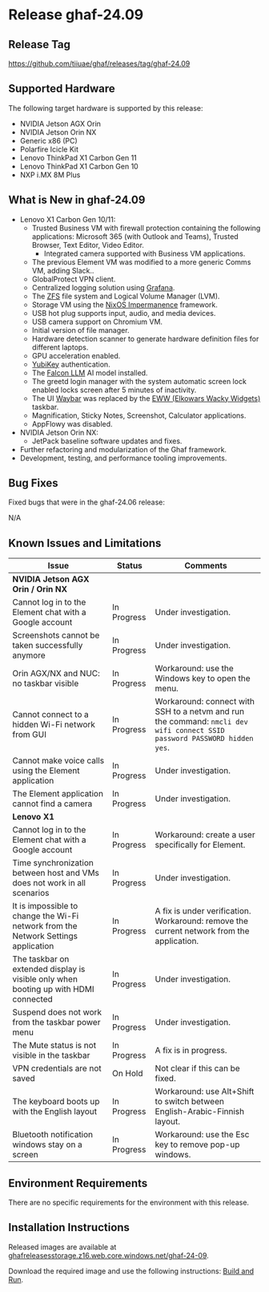 <!--
    Copyright 2022-2024 TII (SSRC) and the Ghaf contributors
    SPDX-License-Identifier: CC-BY-SA-4.0
-->

# Release ghaf-24.09


## Release Tag

<https://github.com/tiiuae/ghaf/releases/tag/ghaf-24.09>


## Supported Hardware

The following target hardware is supported by this release:

* NVIDIA Jetson AGX Orin
* NVIDIA Jetson Orin NX
* Generic x86 (PC)
* Polarfire Icicle Kit
* Lenovo ThinkPad X1 Carbon Gen 11
* Lenovo ThinkPad X1 Carbon Gen 10
* NXP i.MX 8M Plus


## What is New in ghaf-24.09

* Lenovo X1 Carbon Gen 10/11:
  * Trusted Business VM with firewall protection containing the following applications: Microsoft 365 (with Outlook and Teams), Trusted Browser, Text Editor, Video Editor.
    * Integrated camera supported with Business VM applications.
  * The previous Element VM was modified to a more generic Comms VM, adding Slack..
  * GlobalProtect VPN client.
  * Centralized logging solution using [Grafana](https://grafana.com/grafana/).
  * The [ZFS](https://docs.oracle.com/cd/E19253-01/819-5461/zfsover-2/) file system and Logical Volume Manager (LVM).
  * Storage VM using the [NixOS Impermanence](https://github.com/nix-community/impermanence) framework.
  * USB hot plug supports input, audio, and media devices.
  * USB camera support on Chromium VM.
  * Initial version of file manager.
  * Hardware detection scanner to generate hardware definition files for different laptops.
  * GPU acceleration enabled.
  * [YubiKey](https://www.yubico.com/products/) authentication.
  * The [Falcon LLM](https://falconllm.tii.ae/falcon-models.html) AI model installed.
  * The greetd login manager with the system automatic screen lock enabled locks screen after 5 minutes of inactivity.
  * The UI [Waybar](https://github.com/Alexays/Waybar) was replaced by the [EWW (Elkowars Wacky Widgets)](https://github.com/elkowar/eww) taskbar.
  * Magnification, Sticky Notes, Screenshot, Calculator applications.
  * AppFlowy was disabled.
* NVIDIA Jetson Orin NX:
  * JetPack baseline software updates and fixes.
* Further refactoring and modularization of the Ghaf framework.
* Development, testing, and performance tooling improvements.


## Bug Fixes

Fixed bugs that were in the ghaf-24.06 release:

N/A


## Known Issues and Limitations

| Issue           | Status      | Comments                             |
|-----------------|-------------|--------------------------------------|
| **NVIDIA Jetson AGX Orin / Orin NX**  |  |  |
| Cannot log in to the Element chat with a Google account  | In Progress | Under investigation. |
| Screenshots cannot be taken successfully anymore  | In Progress | Under investigation. |
| Orin AGX/NX and NUC: no taskbar visible  | In Progress | Workaround: use the Windows key to open the menu. |
| Cannot connect to a hidden Wi-Fi network from GUI | In Progress | Workaround:  connect with SSH to a netvm and run the command: `nmcli dev wifi connect SSID password PASSWORD hidden yes`. |
| Cannot make voice calls using the Element application | In Progress | Under investigation. |
| The Element application cannot find a camera | In Progress | Under investigation. |
| **Lenovo X1**  |  |  |
| Cannot log in to the Element chat with a Google account  | In Progress | Workaround: create a user specifically for Element. |
| Time synchronization between host and VMs does not work in all scenarios  | In Progress | Under investigation. |
| It is impossible to change the Wi-Fi network from the Network Settings application  | In Progress | A fix is under verification. Workaround: remove the current network from the application. |
| The taskbar on extended display is visible only when booting up with HDMI connected  | In Progress | Under investigation. |
| Suspend does not work from the taskbar power menu  | In Progress | Under investigation. |
| The Mute status is not visible in the taskbar  | In Progress | A fix is in progress. |
| VPN credentials are not saved  | On Hold | Not clear if this can be fixed. |
| The keyboard boots up with the English layout   | In Progress | Workaround: use Alt+Shift to switch between English-Arabic-Finnish layout. |
| Bluetooth notification windows stay on a screen   | In Progress | Workaround: use the Esc key to remove pop-up windows. |


## Environment Requirements

There are no specific requirements for the environment with this release.


## Installation Instructions

Released images are available at [ghafreleasesstorage.z16.web.core.windows.net/ghaf-24-09](https://ghafreleasesstorage.z16.web.core.windows.net/ghaf-24-09).

Download the required image and use the following instructions: [Build and Run](../ref_impl/build_and_run).

